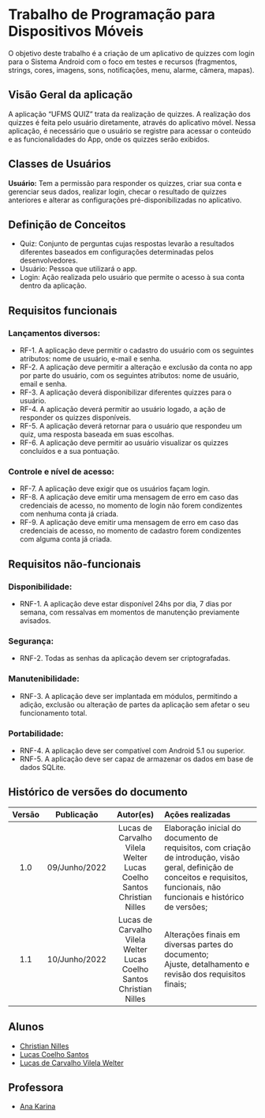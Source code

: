 # Trabalho de Programação para Dispositivos Móveis

O objetivo deste trabalho é a criação de um aplicativo de quizzes com login para o Sistema Android com o foco em testes e recursos (fragmentos, strings, cores, imagens, sons, notificações, menu, alarme, câmera, mapas).

## Visão Geral da aplicação

A aplicação “UFMS QUIZ” trata da realização de quizzes. A realização dos quizzes é feita pelo usuário diretamente, através do aplicativo móvel. Nessa aplicação, é necessário que o usuário se registre para acessar o conteúdo e as funcionalidades do App, onde os quizzes serão exibidos.

## Classes de Usuários

**Usuário:** Tem a permissão para responder os quizzes, criar sua conta e gerenciar seus dados, realizar login, checar o resultado de quizzes anteriores e alterar as configurações pré-disponibilizadas no aplicativo.

## Definição de Conceitos

- Quiz: Conjunto de perguntas cujas respostas levarão a resultados diferentes baseados em configurações determinadas pelos desenvolvedores.
- Usuário: Pessoa que utilizará o app.
- Login: Ação realizada pelo usuário que permite o acesso à sua conta dentro da aplicação.

## Requisitos funcionais

### Lançamentos diversos:

- RF-1. A aplicação deve permitir o cadastro do usuário com os seguintes atributos: nome de usuário,  e-mail e senha.
- RF-2. A aplicação deve permitir a alteração e exclusão da conta no app por parte do usuário, com os seguintes atributos: nome de usuário, email e senha.
- RF-3. A aplicação deverá disponibilizar diferentes quizzes para o usuário.
- RF-4. A aplicação deverá permitir ao usuário logado, a ação de responder os quizzes disponíveis.
- RF-5. A aplicação deverá retornar para o usuário que respondeu um quiz, uma resposta baseada em suas escolhas.
- RF-6. A aplicação deve permitir ao usuário visualizar os quizzes concluídos e a sua pontuação.

### Controle e nível de acesso:

- RF-7. A aplicação deve exigir que os usuários façam login.
- RF-8. A aplicação deve emitir uma mensagem de erro em caso das credenciais de acesso, no momento de login não forem condizentes com nenhuma conta já criada.
- RF-9. A aplicação deve emitir uma mensagem de erro em caso das credenciais de acesso, no momento de cadastro forem condizentes com alguma conta já criada.

## Requisitos não-funcionais

### Disponibilidade:

- RNF-1. A aplicação deve estar disponível 24hs por dia, 7 dias por semana, com ressalvas em momentos de manutenção previamente avisados.

### Segurança:

- RNF-2. Todas as senhas da aplicação devem ser criptografadas.

### Manutenibilidade:

- RNF-3. A aplicação deve ser implantada em módulos, permitindo a adição, exclusão ou alteração de partes da aplicação sem afetar o seu funcionamento total.

### Portabilidade:

- RNF-4. A aplicação deve ser compatível com Android 5.1 ou superior.
- RNF-5. A aplicação deve ser capaz de armazenar os dados em base de dados SQLite.

## Histórico de versões do documento

|Versão|Publicação   |Autor(es)|Ações realizadas|
|:----:|:-----------:|:-------:|:---------------|
|1.0   |09/Junho/2022|Lucas de Carvalho Vilela Welter<br>Lucas Coelho Santos<br>Christian Nilles|Elaboração inicial do documento de requisitos, com criação de introdução, visão geral, definição de conceitos e requisitos, funcionais, não funcionais e histórico de versões;|
|1.1|10/Junho/2022|Lucas de Carvalho Vilela Welter<br>Lucas Coelho Santos<br>Christian Nilles|Alterações finais em diversas partes do documento;<br>Ajuste, detalhamento e revisão dos requisitos finais;|

## Alunos

- [Christian Nilles](https://github.com/ChristianNilles)
- [Lucas Coelho Santos](https://github.com/LucasCoelhoSantos)
- [Lucas de Carvalho Vilela Welter](https://github.com/boltwelter123)

## Professora

- [Ana Karina](https://www.github.com/anakarinafacom)
